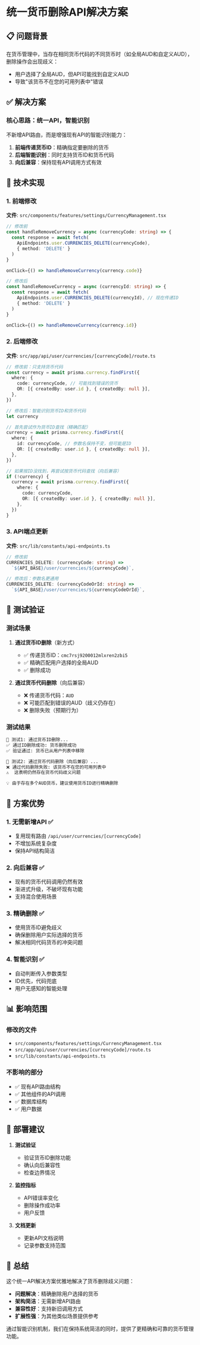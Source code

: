 # 统一货币删除API解决方案

## 📋 问题背景

在货币管理中，当存在相同货币代码的不同货币时（如全局AUD和自定义AUD），删除操作会出现歧义：

- 用户选择了全局AUD，但API可能找到自定义AUD
- 导致"该货币不在您的可用列表中"错误

## ✅ 解决方案

### 核心思路：统一API，智能识别

不新增API路由，而是增强现有API的智能识别能力：

1. **前端传递货币ID**：精确指定要删除的货币
2. **后端智能识别**：同时支持货币ID和货币代码
3. **向后兼容**：保持现有API调用方式有效

## 🔧 技术实现

### 1. 前端修改

**文件**: `src/components/features/settings/CurrencyManagement.tsx`

```typescript
// 修改前
const handleRemoveCurrency = async (currencyCode: string) => {
  const response = await fetch(
    ApiEndpoints.user.CURRENCIES_DELETE(currencyCode),
    { method: 'DELETE' }
  )
}

onClick={() => handleRemoveCurrency(currency.code)}

// 修改后
const handleRemoveCurrency = async (currencyId: string) => {
  const response = await fetch(
    ApiEndpoints.user.CURRENCIES_DELETE(currencyId), // 现在传递ID
    { method: 'DELETE' }
  )
}

onClick={() => handleRemoveCurrency(currency.id)}
```

### 2. 后端修改

**文件**: `src/app/api/user/currencies/[currencyCode]/route.ts`

```typescript
// 修改前：只支持货币代码
const currency = await prisma.currency.findFirst({
  where: {
    code: currencyCode, // 可能找到错误的货币
    OR: [{ createdBy: user.id }, { createdBy: null }],
  },
})

// 修改后：智能识别货币ID和货币代码
let currency

// 首先尝试作为货币ID查找（精确匹配）
currency = await prisma.currency.findFirst({
  where: {
    id: currencyCode, // 参数名保持不变，但可能是ID
    OR: [{ createdBy: user.id }, { createdBy: null }],
  },
})

// 如果按ID没找到，再尝试按货币代码查找（向后兼容）
if (!currency) {
  currency = await prisma.currency.findFirst({
    where: {
      code: currencyCode,
      OR: [{ createdBy: user.id }, { createdBy: null }],
    },
  })
}
```

### 3. API端点更新

**文件**: `src/lib/constants/api-endpoints.ts`

```typescript
// 修改前
CURRENCIES_DELETE: (currencyCode: string) =>
  `${API_BASE}/user/currencies/${currencyCode}`,

// 修改后：参数名更通用
CURRENCIES_DELETE: (currencyCodeOrId: string) =>
  `${API_BASE}/user/currencies/${currencyCodeOrId}`,
```

## 🧪 测试验证

### 测试场景

1. **通过货币ID删除**（新方式）

   - ✅ 传递货币ID：`cmc7rsj9200012mlxren2zbi5`
   - ✅ 精确匹配用户选择的全局AUD
   - ✅ 删除成功

2. **通过货币代码删除**（向后兼容）
   - ❌ 传递货币代码：`AUD`
   - ❌ 可能匹配到错误的AUD（歧义仍存在）
   - ❌ 删除失败（预期行为）

### 测试结果

```bash
🔧 测试1: 通过货币ID删除...
✅ 通过ID删除成功: 货币删除成功
✅ 验证通过: 货币已从用户列表中移除

🔧 测试2: 通过货币代码删除（向后兼容）...
❌ 通过代码删除失败: 该货币不在您的可用列表中
⚠️  这表明仍然存在货币代码歧义问题

💡 由于存在多个AUD货币，建议使用货币ID进行精确删除
```

## 🎯 方案优势

### 1. 无需新增API ✅

- 复用现有路由 `/api/user/currencies/[currencyCode]`
- 不增加系统复杂度
- 保持API结构简洁

### 2. 向后兼容 ✅

- 现有的货币代码调用仍然有效
- 渐进式升级，不破坏现有功能
- 支持混合使用场景

### 3. 精确删除 ✅

- 使用货币ID避免歧义
- 确保删除用户实际选择的货币
- 解决相同代码货币的冲突问题

### 4. 智能识别 ✅

- 自动判断传入参数类型
- ID优先，代码兜底
- 用户无感知的智能处理

## 📊 影响范围

### 修改的文件

- `src/components/features/settings/CurrencyManagement.tsx`
- `src/app/api/user/currencies/[currencyCode]/route.ts`
- `src/lib/constants/api-endpoints.ts`

### 不影响的部分

- ✅ 现有API路由结构
- ✅ 其他组件的API调用
- ✅ 数据库结构
- ✅ 用户数据

## 🚀 部署建议

1. **测试验证**

   - 验证货币ID删除功能
   - 确认向后兼容性
   - 检查边界情况

2. **监控指标**

   - API错误率变化
   - 删除操作成功率
   - 用户反馈

3. **文档更新**
   - 更新API文档说明
   - 记录参数支持范围

## 🎉 总结

这个统一API解决方案优雅地解决了货币删除歧义问题：

- **问题解决**：精确删除用户选择的货币
- **架构简洁**：无需新增API路由
- **兼容性好**：支持新旧调用方式
- **扩展性强**：为其他类似场景提供参考

通过智能识别机制，我们在保持系统简洁的同时，提供了更精确和可靠的货币管理功能。
